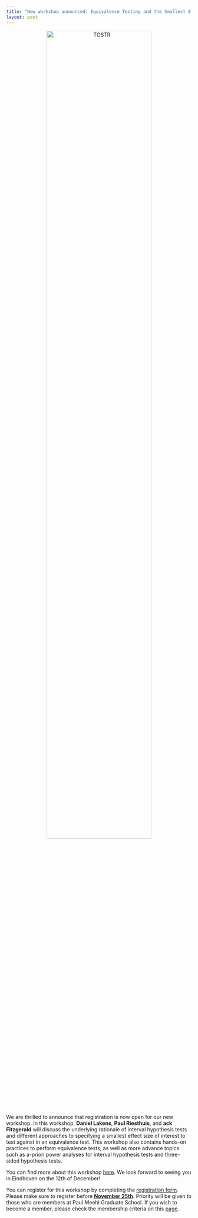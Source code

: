 ```yaml
---
title: "New workshop announced: Equivalence Testing and the Smallest Effect Size of Interest"
layout: post
---
```

<div style="text-align: center;">
    <img src="https://lakens.github.io/statistical_inferences/09-equivalencetest_files/figure-html/fig-tdistequivalence-1.png" alt="TOSTR" style="width: 75%;">
</div>


We are thrilled to announce that registration is now open for our new workshop. In this workshop, **Daniel Lakens**, **Paul Riesthuis**, and **ack Fitzgerald** will discuss the underlying rationale of interval hypothesis tests  and different approaches to specifying a smallest effect size of interest to test against in an equivalence test. This workshop also contains hands-on practices to perform equivalence tests, as well as more advance topics such as a-priori power analyses for interval hypothesis tests and three-sided hypothesis tests. 

You can find more about this workshop [here](https://paulmeehlschool.github.io/workshops/second%20year/equivalence/). We look forward to seeing you in Eindhoven on the 12th of December!

You can register for this workshop by completing the [registration form](https://forms.office.com/Pages/ResponsePage.aspx?id=R_J9zM5gD0qddXBM9g78ZP_Kihp-VglPgWom9gajHXdURDJHTFU4U1k1NDlTNTEyUEtCQUJYRFRGVS4u). Please make sure to register before <ins>**November 25th**</ins>. Priority will be given to those who are members at Paul Meehl Graduate School. If you wish to become a member, please check the membership criteria on this [page](https://paulmeehlschool.github.io/membership/).
